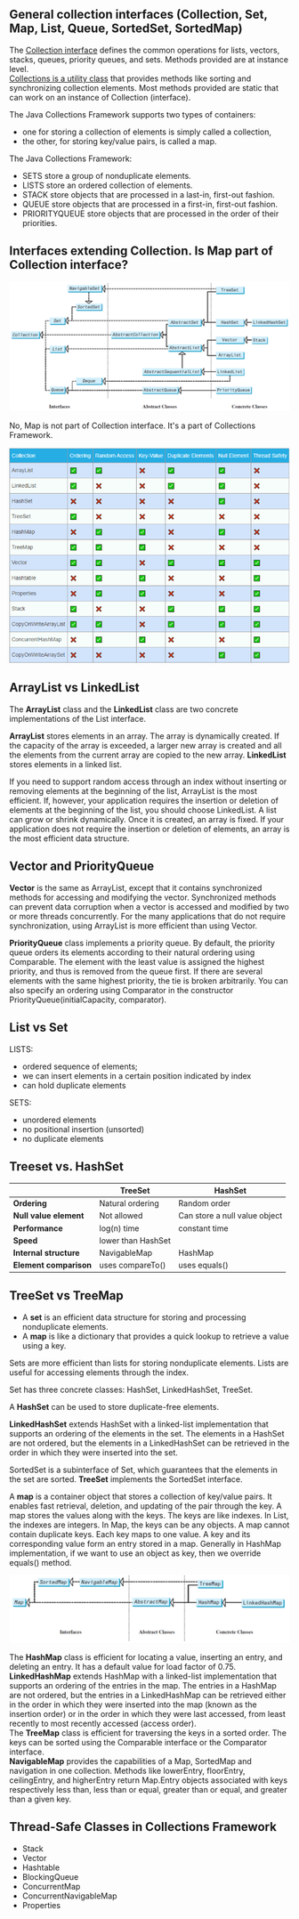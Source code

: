 
## General collection interfaces (Collection, Set, Map, List, Queue, SortedSet, SortedMap)

The <u>Collection interface</u> defines the common operations for lists, vectors, stacks, queues, priority queues, and sets. Methods provided are at instance level.  
<u>Collections is a utility class</u> that provides methods like sorting and synchronizing collection elements. Most methods provided are static that can work on an instance of Collection (interface). 

The Java Collections Framework supports two types of containers:
- one for storing a collection of elements is simply called a collection, 
- the other, for storing key/value pairs, is called a map.  

The Java Collections Framework:
- SETS store a group of nonduplicate elements.
- LISTS store an ordered collection of elements.
- STACK store objects that are processed in a last-in, first-out fashion.
- QUEUE store objects that are processed in a first-in, first-out fashion.
- PRIORITYQUEUE store objects that are processed in the order of their priorities.


## Interfaces extending Collection. Is Map part of Collection interface?

![Collection interface](images/collections.png)

No, Map is not part of Collection interface. It's a part of Collections Framework.

![Collection interface](images/collections_2.png)

## ArrayList vs LinkedList

The **ArrayList** class and the **LinkedList** class are two concrete implementations of the List interface.

**ArrayList** stores elements in an array. The array is dynamically created. If the capacity of the array is exceeded, a larger new array is created and all the elements from the current array are copied to the new array. **LinkedList** stores elements in a linked list.   

If you need to support random access through an index without inserting or removing elements at the beginning of the list, ArrayList is the most efficient. If, however, your application requires the insertion or deletion of elements at the beginning of the list, you should choose LinkedList. A list can grow or shrink dynamically. Once it is created, an array is fixed. If your application does not require the insertion or deletion of elements, an array is the most efficient data structure.

## Vector and PriorityQueue

**Vector** is the same as ArrayList, except that it contains synchronized methods for accessing and modifying the vector. Synchronized methods can prevent data corruption when a vector
is accessed and modified by two or more threads concurrently. For the many applications that do not require synchronization, using ArrayList is more efficient than using Vector.  

**PriorityQueue** class implements a priority queue. By default, the priority queue orders its elements according to their natural ordering using Comparable. The element with the least value is assigned the highest priority, and thus is removed from the queue first. If there are several elements with the same highest priority, the tie is broken arbitrarily. You can also specify an ordering using Comparator in the constructor PriorityQueue(initialCapacity, comparator).


## List vs Set

LISTS: 
- ordered sequence of elements;
- we can insert elements in a certain position indicated by index
- can hold duplicate elements

SETS:  
- unordered elements
- no positional insertion (unsorted)
- no duplicate elements


## Treeset vs. HashSet

|                    | TreeSet            | HashSet                       |
|--------------------|--------------------|-------------------------------|
| **Ordering**           | Natural ordering   | Random order                  |
| **Null value element** | Not allowed        | Can store a null value object |
| **Performance**       | log(n) time        | constant time                 |
| **Speed**          | lower than HashSet |                               |
| **Internal structure** | NavigableMap       | HashMap                       |
| **Element comparison** | uses compareTo() | uses equals() |


## TreeSet vs TreeMap

- A **set** is an efficient data structure for storing and processing nonduplicate elements.  
- A **map** is like a dictionary that provides a quick lookup to retrieve a value using a key.

Sets are more efficient than lists for storing nonduplicate elements. Lists are useful for accessing elements through the index.

Set has three concrete classes: HashSet, LinkedHashSet, TreeSet.

A **HashSet** can be used to store duplicate-free elements.

**LinkedHashSet** extends HashSet with a linked-list implementation that supports an ordering of the elements in the set. The elements in a HashSet are not ordered, but the elements in a LinkedHashSet can be retrieved in the order in which they were inserted into the set.

SortedSet is a subinterface of Set, which guarantees that the
elements in the set are sorted. **TreeSet** implements the SortedSet interface.  

A **map** is a container object that stores a collection of key/value pairs. It enables fast retrieval, deletion, and updating of the pair through the key. A map stores the values along with the keys.
The keys are like indexes. In List, the indexes are integers. In Map, the keys can be any objects. A map cannot contain duplicate keys. Each key maps to one value. A key and its corresponding value form an entry stored in a map. Generally in HashMap implementation, if we want to use an object as key, then we override equals() method.

![Map interface](images/Map.png)

The **HashMap** class is efficient for locating a value, inserting an entry, and deleting an entry. It has a default value for load factor of 0.75.  
**LinkedHashMap** extends HashMap with a linked-list implementation that supports an ordering of the entries in the map. The entries in a HashMap are not ordered, but the entries in a LinkedHashMap can be retrieved either in the order in which they were inserted into the map (known as the insertion order) or in the order in which they were last accessed, from least recently to most recently accessed (access order).  
The **TreeMap** class is efficient for traversing the keys in a sorted order. The keys can be sorted using the Comparable interface or the Comparator interface.  
**NavigableMap** provides the capabilities of a Map, SortedMap and navigation in one collection. Methods like lowerEntry, floorEntry, ceilingEntry, and higherEntry return Map.Entry objects associated with keys respectively less than, less than or equal, greater than or equal, and greater than a given key.


## Thread-Safe Classes in Collections Framework

- Stack
- Vector
- Hashtable
- BlockingQueue
- ConcurrentMap
- ConcurrentNavigableMap
- Properties